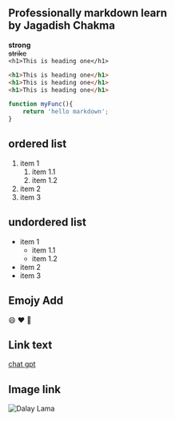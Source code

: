 <!--markdown tutorial-->
Professionally markdown learn  
by Jagadish Chakma
-
__strong__   
~~strike~~  
`<h1>This is heading one</h1>`
```html
<h1>This is heading one</h1>
<h1>This is heading one</h1>
<h1>This is heading one</h1>
```
```js
function myFunc(){
    return 'hello markdown';
}
```
## ordered list
1. item 1
    1. item 1.1
    2. item 1.2
2. item 2
3. item 3

## undordered list
- item 1
    - item 1.1
    - item 1.2
- item 2
- item 3
## Emojy Add   
:smile: :heart: :rocket:

## Link text
[chat gpt](https://chat.openai.com/)

## Image link
![Dalay Lama](https://upload.wikimedia.org/wikipedia/commons/thumb/5/55/Dalailama1_20121014_4639.jpg/800px-Dalailama1_20121014_4639.jpg)
